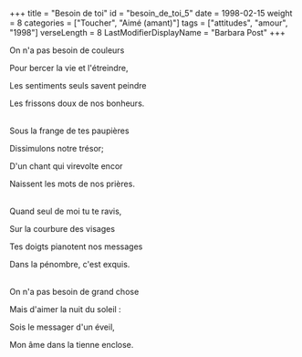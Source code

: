 +++
title = "Besoin de toi"
id = "besoin_de_toi_5"
date = 1998-02-15
weight = 8
categories = ["Toucher", "Aimé (amant)"]
tags = ["attitudes", "amour", "1998"]
verseLength = 8
LastModifierDisplayName = "Barbara Post"
+++

On n'a pas besoin de couleurs

Pour bercer la vie et l'étreindre,

Les sentiments seuls savent peindre

Les frissons doux de nos bonheurs.

 \
Sous la frange de tes paupières

Dissimulons notre trésor;

D'un chant qui virevolte encor

Naissent les mots de nos prières.

 \
Quand seul de moi tu te ravis,

Sur la courbure des visages

Tes doigts pianotent nos messages

Dans la pénombre, c'est exquis.

 \
On n'a pas besoin de grand chose

Mais d'aimer la nuit du soleil :

Sois le messager d'un éveil,

Mon âme dans la tienne enclose.
